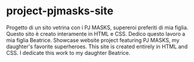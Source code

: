 # project-pjmasks-site
Progetto di un sito vetrina con i PJ MASKS, supereroi preferiti di mia figlia. Questo sito è creato interamente in HTML e CSS. Dedico questo lavoro a mia figlia Beatrice.  Showcase website project featuring PJ MASKS, my daughter's favorite superheroes. This site is created entirely in HTML and CSS. I dedicate this work to my daughter Beatrice.
